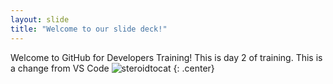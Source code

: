 ```yaml
---
layout: slide
title: "Welcome to our slide deck!"
---
```


Welcome to GitHub for Developers Training!
This is day 2 of training.
This is a change from VS Code
![steroidtocat](https://octodex.github.com/images/steroidtocat.png)
{: .center}
